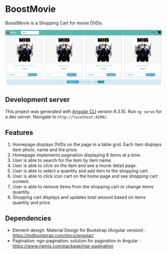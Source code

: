 # BoostMovie

BoostMovie is a Shopping Cart for movie DVDs.

![myimage-alt-tag](https://github.com/ogm710811/BoostMovie/blob/master/src/assets/images/BoostMovie%20Homepage.png)

## Development server
This project was generated with [Angular CLI](https://github.com/angular/angular-cli) version 8.3.10.
Run `ng serve` for a dev server.
Navigate to `http://localhost:4200/`.

## Features
1. Homepage displays DVDs on the page in a table grid. Each item displays item photo, name and the price.
2. Homepage implements pagination displaying 8 items at a time.
3. User is able to search for the item by item name.
4. User is able to click on the item and see a movie detail page.
5. User is able to select a quantity and add item to the shopping cart.
6. User is able to click icon cart on the home page and see shopping cart content.
7. User is able to remove items from the shopping cart or change items quantity.
8. Shopping cart displays and updates total amount based on items quantity and price.

## Dependencies
- Element design: Material Design for Bootstrap (Angular version) : https://mdbootstrap.com/docs/angular/ 
- Pagination: ngx-pagination: solution for pagination in Angular : https://www.npmjs.com/package/ngx-pagination 



